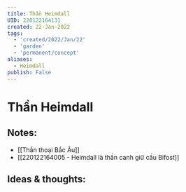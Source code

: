 ```yaml
---
title: Thần Heimdall
UID: 220122164131
created: 22-Jan-2022
tags:
  - 'created/2022/Jan/22'
  - 'garden'
  - 'permanent/concept'
aliases:
  - Heimdall
publish: False
---
```

# Thần Heimdall

## Notes:
- [[Thần thoại Bắc Âu]]
- [[220122164005 - Heimdall là thần canh giữ cầu Bifost]]

## Ideas & thoughts:


